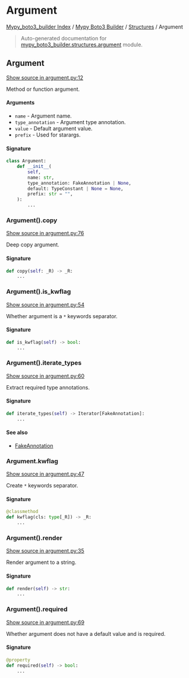 # Argument

[Mypy_boto3_builder Index](../../README.md#mypy_boto3_builder-index) /
[Mypy Boto3 Builder](../index.md#mypy-boto3-builder) /
[Structures](./index.md#structures) /
Argument

> Auto-generated documentation for [mypy_boto3_builder.structures.argument](https://github.com/youtype/mypy_boto3_builder/blob/main/mypy_boto3_builder/structures/argument.py) module.

## Argument

[Show source in argument.py:12](https://github.com/youtype/mypy_boto3_builder/blob/main/mypy_boto3_builder/structures/argument.py#L12)

Method or function argument.

#### Arguments

- `name` - Argument name.
- `type_annotation` - Argument type annotation.
- `value` - Default argument value.
- `prefix` - Used for starargs.

#### Signature

```python
class Argument:
    def __init__(
        self,
        name: str,
        type_annotation: FakeAnnotation | None,
        default: TypeConstant | None = None,
        prefix: str = "",
    ):
        ...
```

### Argument().copy

[Show source in argument.py:76](https://github.com/youtype/mypy_boto3_builder/blob/main/mypy_boto3_builder/structures/argument.py#L76)

Deep copy argument.

#### Signature

```python
def copy(self: _R) -> _R:
    ...
```

### Argument().is_kwflag

[Show source in argument.py:54](https://github.com/youtype/mypy_boto3_builder/blob/main/mypy_boto3_builder/structures/argument.py#L54)

Whether argument is a `*` keywords separator.

#### Signature

```python
def is_kwflag(self) -> bool:
    ...
```

### Argument().iterate_types

[Show source in argument.py:60](https://github.com/youtype/mypy_boto3_builder/blob/main/mypy_boto3_builder/structures/argument.py#L60)

Extract required type annotations.

#### Signature

```python
def iterate_types(self) -> Iterator[FakeAnnotation]:
    ...
```

#### See also

- [FakeAnnotation](../type_annotations/fake_annotation.md#fakeannotation)

### Argument.kwflag

[Show source in argument.py:47](https://github.com/youtype/mypy_boto3_builder/blob/main/mypy_boto3_builder/structures/argument.py#L47)

Create `*` keywords separator.

#### Signature

```python
@classmethod
def kwflag(cls: type[_R]) -> _R:
    ...
```

### Argument().render

[Show source in argument.py:35](https://github.com/youtype/mypy_boto3_builder/blob/main/mypy_boto3_builder/structures/argument.py#L35)

Render argument to a string.

#### Signature

```python
def render(self) -> str:
    ...
```

### Argument().required

[Show source in argument.py:69](https://github.com/youtype/mypy_boto3_builder/blob/main/mypy_boto3_builder/structures/argument.py#L69)

Whether argument does not have a default value and is required.

#### Signature

```python
@property
def required(self) -> bool:
    ...
```
